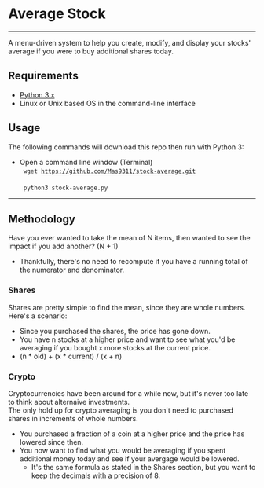 # Average Stock #

- - -

A menu-driven system to help you create, modify, and display your stocks' average if you were to buy additional shares today. <br>

## Requirements ##

* [Python 3.x](https://www.python.org/downloads/) <br>
* Linux or Unix based OS in the command-line interface <br>

## Usage ##

The following commands will download this repo then run with Python 3: <br>
 - Open a command line window (Terminal) <br>
<code> wget https://github.com/Mas9311/stock-average.git </code> <br>
<code> python3 stock-average.py </code>

- - -

## Methodology ##

Have you ever wanted to take the mean of N items, then wanted to see the impact if you add another? (N + 1) <br>
 - Thankfully, there's no need to recompute if you have a running total of the numerator and denominator. <br>

### Shares ###

Shares are pretty simple to find the mean, since they are whole numbers. Here's a scenario:<br>
 - Since you purchased the shares, the price has gone down.
 - You have n stocks at a higher price and want to see what you'd be averaging if you bought x more stocks at the current price.
 - (n * old) + (x * current) / (x + n)

### Crypto ###

Cryptocurrencies have been around for a while now, but it's never too late to think about alternaive investments. <br>
The only hold up for crypto averaging is you don't need to purchased shares in increments of whole numbers. <br>
  - You purchased a fraction of a coin at a higher price and the price has lowered since then. 
  - You now want to find what you would be averaging if you spent additional money today and see if your avergage would be lowered.
    - It's the same formula as stated in the Shares section, but you want to keep the decimals with a precision of 8.

